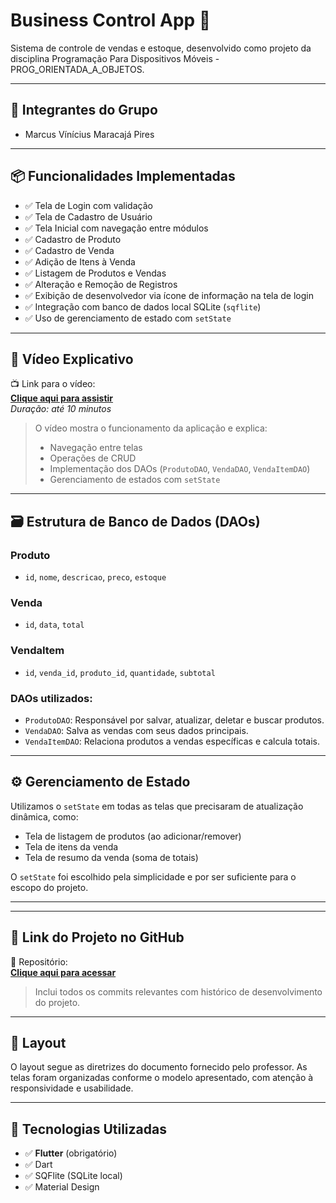 # Business Control App 📱

Sistema de controle de vendas e estoque, desenvolvido como projeto da disciplina Programação Para Dispositivos Móveis - PROG_ORIENTADA_A_OBJETOS.

---

## 👥 Integrantes do Grupo

- Marcus Vínícius Maracajá Pires  
  

---

## 📦 Funcionalidades Implementadas

- ✅ Tela de Login com validação
- ✅ Tela de Cadastro de Usuário
- ✅ Tela Inicial com navegação entre módulos
- ✅ Cadastro de Produto
- ✅ Cadastro de Venda
- ✅ Adição de Itens à Venda
- ✅ Listagem de Produtos e Vendas
- ✅ Alteração e Remoção de Registros
- ✅ Exibição de desenvolvedor via ícone de informação na tela de login
- ✅ Integração com banco de dados local SQLite (`sqflite`)
- ✅ Uso de gerenciamento de estado com `setState`

---

## 🎥 Vídeo Explicativo

📺 Link para o vídeo:  
[**Clique aqui para assistir**](https://exemplo.com)  
*Duração: até 10 minutos*

> O vídeo mostra o funcionamento da aplicação e explica:
> - Navegação entre telas
> - Operações de CRUD
> - Implementação dos DAOs (`ProdutoDAO`, `VendaDAO`, `VendaItemDAO`)
> - Gerenciamento de estados com `setState`

---

## 🗃️ Estrutura de Banco de Dados (DAOs)

### Produto
- `id`, `nome`, `descricao`, `preco`, `estoque`

### Venda
- `id`, `data`, `total`

### VendaItem
- `id`, `venda_id`, `produto_id`, `quantidade`, `subtotal`

### DAOs utilizados:
- `ProdutoDAO`: Responsável por salvar, atualizar, deletar e buscar produtos.
- `VendaDAO`: Salva as vendas com seus dados principais.
- `VendaItemDAO`: Relaciona produtos a vendas específicas e calcula totais.

---

## ⚙️ Gerenciamento de Estado

Utilizamos o `setState` em todas as telas que precisaram de atualização dinâmica, como:

- Tela de listagem de produtos (ao adicionar/remover)
- Tela de itens da venda
- Tela de resumo da venda (soma de totais)

O `setState` foi escolhido pela simplicidade e por ser suficiente para o escopo do projeto.

---

---

## 🔗 Link do Projeto no GitHub

📂 Repositório:  
[**Clique aqui para acessar**](https://github.com/MarcusMaracaja/businessControl.git)
> Inclui todos os commits relevantes com histórico de desenvolvimento do projeto.

---

## 🎨 Layout

O layout segue as diretrizes do documento fornecido pelo professor. As telas foram organizadas conforme o modelo apresentado, com atenção à responsividade e usabilidade.

---

## 🧪 Tecnologias Utilizadas

- ✅ **Flutter** (obrigatório)
- ✅ Dart
- ✅ SQFlite (SQLite local)
- ✅ Material Design
